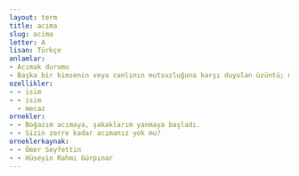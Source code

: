 ```yaml
---
layout: term
title: acıma
slug: acima
letter: A
lisan: Türkçe
anlamlar:
- Acımak durumu
- Başka bir kimsenin veya canlının mutsuzluğuna karşı duyulan üzüntü; merhamet
ozellikler:
- - isim
- - isim
  - mecaz
ornekler:
- - Boğazım acımaya, şakaklarım yanmaya başladı.
- - Sizin zerre kadar acımanız yok mu?
orneklerkaynak:
- - Ömer Seyfettin
- - Hüseyin Rahmi Gürpınar
---
```

